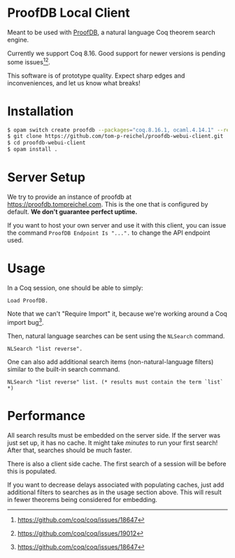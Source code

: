 # ProofDB Local Client

Meant to be used with [ProofDB](https://github.com/tom-p-reichel/proofdb-webui), a natural language Coq theorem search engine.

Currently we support Coq 8.16. Good support for newer versions is pending some issues[^1][^2].

This software is of prototype quality. Expect sharp edges and inconveniences, and let us know what breaks!


# Installation

```bash
$ opam switch create proofdb --packages="coq.8.16.1, ocaml.4.14.1" --repos="default" # add coq-released if you want.
$ git clone https://github.com/tom-p-reichel/proofdb-webui-client.git
$ cd proofdb-webui-client
$ opam install .
```

# Server Setup

We try to provide an instance of proofdb at https://proofdb.tompreichel.com. This is the one that is configured by default. **We don't guarantee perfect uptime.**

If you want to host your own server and use it with this client, you can issue the command `ProofDB Endpoint Is "...".` to change the API endpoint used.

# Usage
In a Coq session, one should be able to simply:

```coq
Load ProofDB.
```

Note that we can't "Require Import" it, because we're working around a Coq import bug[^1].

Then, natural language searches can be sent using the `NLSearch` command.

```coq
NLSearch "list reverse".
```

One can also add additional search items (non-natural-language filters) similar to the built-in search command.

```coq
NLSearch "list reverse" list. (* results must contain the term `list` *)
```

# Performance

All search results must be embedded on the server side. If the server was just set up, it has no cache. It might take *minutes* to run your first search! After that, searches should be much faster.

There is also a client side cache. The first search of a session will be before this is populated.

If you want to decrease delays associated with populating caches, just add additional filters to searches as in the usage section above. This will result in fewer theorems being considered for embedding.


[^1]: https://github.com/coq/coq/issues/18647
[^2]:  https://github.com/coq/coq/issues/19012
